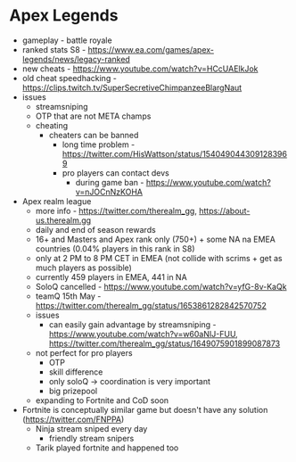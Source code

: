 # Apex Legends

- gameplay - battle royale
- ranked stats S8 - <https://www.ea.com/games/apex-legends/news/legacy-ranked>
- new cheats - <https://www.youtube.com/watch?v=HCcUAElkJok>
- old cheat speedhacking - <https://clips.twitch.tv/SuperSecretiveChimpanzeeBlargNaut>
- issues
  - streamsniping
  - OTP that are not META champs
  - cheating
    - cheaters can be banned
      - long time problem - <https://twitter.com/HisWattson/status/1540490443091283969>
      - pro players can contact devs
        - during game ban - <https://www.youtube.com/watch?v=nJOCnNzKOHA>
- Apex realm league
  - more info - <https://twitter.com/therealm_gg>, <https://about-us.therealm.gg>
  - daily and end of season rewards
  - 16+ and Masters and Apex rank only (750+) + some NA na EMEA countries (0.04% players in this rank in S8)
  - only at 2 PM to 8 PM CET in EMEA (not collide with scrims + get as much players as possible)
  - currently 459 players in EMEA, 441 in NA
  - SoloQ cancelled - <https://www.youtube.com/watch?v=yfG-8v-KaQk>
  - teamQ 15th May - <https://twitter.com/therealm_gg/status/1653861282842570752>
  - issues
    - can easily gain advantage by streamsniping - <https://www.youtube.com/watch?v=w60aNIJ-FUU>, <https://twitter.com/therealm_gg/status/1649075901899087873>
  - not perfect for pro players
    - OTP
    - skill difference
    - only soloQ -> coordination is very important
    - big prizepool
  - expanding to Fortnite and CoD soon
- Fortnite is conceptually similar game but doesn't have any solution (<https://twitter.com/FNPPA>)
  - Ninja stream sniped every day
    - friendly stream snipers
  - Tarik played fortnite and happened too 

